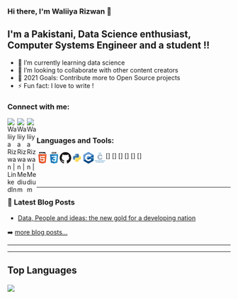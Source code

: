 ### Hi there, I'm Waliiya Rizwan 👋


## I'm a Pakistani, Data Science enthusiast, Computer Systems Engineer and a student !!


- 🌱 I’m currently learning data science 
- 👯 I’m looking to collaborate with other content creators
- 🥅 2021 Goals: Contribute more to Open Source projects 
- ⚡ Fun fact: I love to write !

### Connect with me:


[<img align="left" alt="Waliiya Rizwan | LinkedIn" width="22px" src="https://cdn.jsdelivr.net/npm/simple-icons@v3/icons/linkedin.svg" />][linkedin]
[<img align="left" alt="Waliiya Rizwan | Medium" width="22px" src="https://cdn.jsdelivr.net/npm/simple-icons@3.13.0/icons/medium.svg" />][medium]
[<img align="left" alt="Waliiya Rizwan | Medium" width="22px" src="https://cdn.jsdelivr.net/npm/simple-icons@3.13.0/icons/gmail.svg" />][gmail]


<br />

### Languages and Tools:

[<img align="left" alt="HTML5" width="26px" src="https://raw.githubusercontent.com/github/explore/80688e429a7d4ef2fca1e82350fe8e3517d3494d/topics/html/html.png" />]
[<img align="left" alt="CSS3" width="26px" src="https://raw.githubusercontent.com/github/explore/80688e429a7d4ef2fca1e82350fe8e3517d3494d/topics/css/css.png" />]
[<img align="left" alt="GitHub" width="26px" src="https://raw.githubusercontent.com/github/explore/78df643247d429f6cc873026c0622819ad797942/topics/github/github.png" />]
[<img align="left" alt="Python" width="26px" src="https://raw.githubusercontent.com/github/explore/80688e429a7d4ef2fca1e82350fe8e3517d3494d/topics/python/python.png" />]
[<img align="left" alt="C++" width="26px" src="https://raw.githubusercontent.com/github/explore/80688e429a7d4ef2fca1e82350fe8e3517d3494d/topics/cpp/cpp.png" />]
[<img align="left" alt="C" width="26px" src="https://raw.githubusercontent.com/github/explore/80688e429a7d4ef2fca1e82350fe8e3517d3494d/topics/c/c.png" />]


<br />
<br />

---

### 📕 Latest Blog Posts

<!-- BLOG-POST-LIST:START -->
- [Data, People and ideas: the new gold for a developing nation](https://medium.com/@waliyarizwan000/data-people-and-ideas-the-new-gold-for-a-developing-nation-78bf92871a24)

<!-- BLOG-POST-LIST:END -->

➡️ [more blog posts...](https://medium.com/@waliyarizwan000)

---

[linkedin]: https://www.linkedin.com/in/waliiya-rizwan-4b3b411b9/
[medium]: https://medium.com/@waliyarizwan000
[gmail]: waliyarizwan000@gmail.com

---
## Top Languages
<img align="center" src="https://github-readme-stats.vercel.app/api/<top-langs>/?username=<USERNAME>&theme=<THEME_NAME>" />
